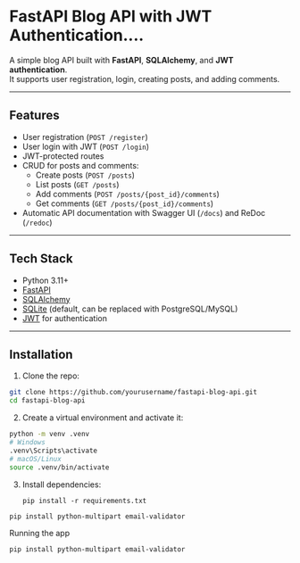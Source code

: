 # FastAPI Blog API with JWT Authentication....

A simple blog API built with **FastAPI**, **SQLAlchemy**, and **JWT authentication**.  
It supports user registration, login, creating posts, and adding comments.  

---

## Features

- User registration (`POST /register`)  
- User login with JWT (`POST /login`)  
- JWT-protected routes  
- CRUD for posts and comments:
  - Create posts (`POST /posts`)
  - List posts (`GET /posts`)
  - Add comments (`POST /posts/{post_id}/comments`)
  - Get comments (`GET /posts/{post_id}/comments`)  
- Automatic API documentation with Swagger UI (`/docs`) and ReDoc (`/redoc`)  

---

## Tech Stack

- Python 3.11+  
- [FastAPI](https://fastapi.tiangolo.com/)  
- [SQLAlchemy](https://www.sqlalchemy.org/)  
- [SQLite](https://www.sqlite.org/) (default, can be replaced with PostgreSQL/MySQL)  
- [JWT](https://jwt.io/) for authentication  

---

## Installation

1. Clone the repo:

```bash
git clone https://github.com/yourusername/fastapi-blog-api.git
cd fastapi-blog-api
```
2. Create a virtual environment and activate it:
```bash
python -m venv .venv
# Windows
.venv\Scripts\activate
# macOS/Linux
source .venv/bin/activate
```

3. Install dependencies:
   ```
   pip install -r requirements.txt
```
pip install python-multipart email-validator
```

Running the app
```
pip install python-multipart email-validator
```
